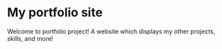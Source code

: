 # My portfolio site

Welcome to portfolio project! A website which displays my other projects, skills, and more!
